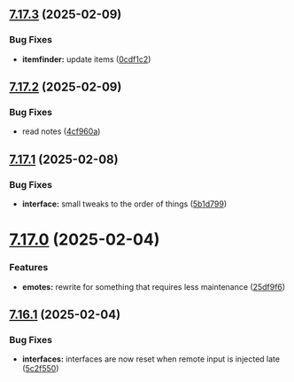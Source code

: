 ## [7.17.3](https://github.com/Torwent/SRL-T/compare/v7.17.2...v7.17.3) (2025-02-09)


### Bug Fixes

* **itemfinder:** update items ([0cdf1c2](https://github.com/Torwent/SRL-T/commit/0cdf1c2b77f1300473635c0c3db470ade0f417e6))



## [7.17.2](https://github.com/Torwent/SRL-T/compare/v7.17.1...v7.17.2) (2025-02-09)


### Bug Fixes

* read notes ([4cf960a](https://github.com/Torwent/SRL-T/commit/4cf960aa6a24a86dc581f1430514b03faecdad9b))



## [7.17.1](https://github.com/Torwent/SRL-T/compare/v7.17.0...v7.17.1) (2025-02-08)


### Bug Fixes

* **interface:** small tweaks to the order of things ([5b1d799](https://github.com/Torwent/SRL-T/commit/5b1d799aca0282aedff80f70a27fe9a4e739637d))



# [7.17.0](https://github.com/Torwent/SRL-T/compare/v7.16.1...v7.17.0) (2025-02-04)


### Features

* **emotes:** rewrite for something that requires less maintenance ([25df9f6](https://github.com/Torwent/SRL-T/commit/25df9f6ab98a20d749960b6252eed20c0f7dbdaf))



## [7.16.1](https://github.com/Torwent/SRL-T/compare/v7.16.0...v7.16.1) (2025-02-04)


### Bug Fixes

* **interfaces:** interfaces are now reset when remote input is injected late ([5c2f550](https://github.com/Torwent/SRL-T/commit/5c2f550e9a641cd030497ca309c74a839ccb369d))



